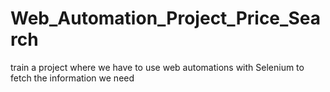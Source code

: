 # Web_Automation_Project_Price_Search
train a project where we have to use web automations with Selenium to fetch the information we need
